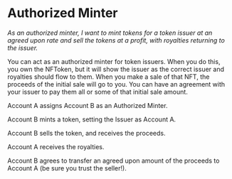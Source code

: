 # Authorized Minter

_As an authorized minter, I want to mint tokens for a token issuer at an agreed upon rate and sell the tokens at a profit, with royalties returning to the issuer._

You can act as an authorized minter for token issuers. When you do this, you own the NFToken, but it will show the issuer as the correct issuer and royalties should flow to them. When you make a sale of that NFT, the proceeds of the initial sale will go to you. You can have an agreement with your issuer to pay them all or some of that initial sale amount.

Account A assigns Account B as an Authorized Minter.

Account B mints a token, setting the Issuer as Account A.

Account B sells the token, and receives the proceeds.

Account A receives the royalties.

Account B agrees to transfer an agreed upon amount of the proceeds to Account A (be sure you trust the seller!).